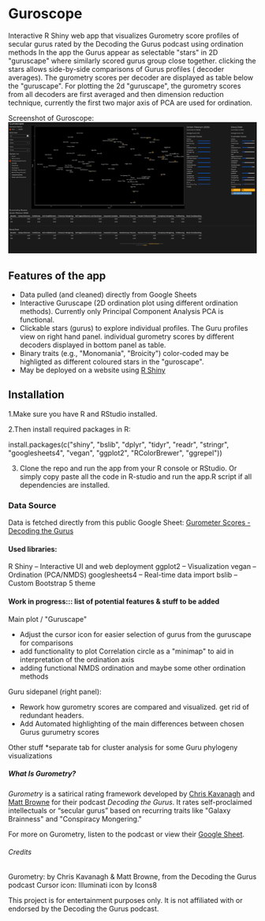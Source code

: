 # Guroscope
Interactive R Shiny web app that visualizes Gurometry score profiles of secular gurus rated by the Decoding the Gurus podcast using ordination methods In the app the Gurus appear as selectable "stars" in 2D "guruscape" where similarly scored gurus group close together. clicking the stars allows side-by-side comparisons of Gurus profiles ( decoder averages). The gurometry scores per decoder are displayed as table below the "guruscape". For plotting the 2d "guruscape", the gurometry scores from all decoders are first averaged and then dimension reduction technique, currently the first two major axis of PCA are used for ordination.

Screenshot of Guroscope:
![Screenshot of Guroscope](SCREENSHOT.png)

## Features of the app
- Data pulled (and cleaned) directly from Google Sheets  
- Interactive Guruscape  (2D ordination plot using different ordination methods). Currently only Principal Component Analysis PCA is functional. 
- Clickable stars (gurus) to explore individual profiles. The Guru profiles view on right hand panel. individual gurometry scores by different decoders displayed in bottom panel as table.
- Binary traits (e.g., "Monomania", "Broicity") color-coded may be highligted as different coloured stars in the "guroscape".
- May be  deployed on a website using [R Shiny](https://shiny.posit.co/)

## Installation

1.Make sure you have R and RStudio installed. 

2.Then install required packages in R:

install.packages(c("shiny", "bslib", "dplyr", "tidyr", "readr", "stringr",
                   "googlesheets4", "vegan", "ggplot2", "RColorBrewer", "ggrepel"))
                
3. Clone the repo and run the app from your R console or RStudio. Or simply copy paste all the code in R-studio and run the app.R script if all dependencies are installed.

### Data Source
Data is fetched directly from this public Google Sheet:
[Gurometer Scores - Decoding the Gurus](https://docs.google.com/spreadsheets/d/1Oe-af4_OmzLJavktcSKGfP0wmxCX0ppP8n_Tvi9l_yc/edit?gid=0#gid=0) 

#### Used libraries:
R Shiny – Interactive UI and web deployment
ggplot2 – Visualization
vegan – Ordination (PCA/NMDS)
googlesheets4 – Real-time data import
bslib – Custom Bootstrap 5 theme


#### Work in progress::: list of potential features & stuff to be added

Main plot / "Guruscape"
* Adjust the cursor icon for easier selection of gurus from the guruscape for comparisons
* add functionality to plot Correlation circle as a "minimap" to aid in interpretation of the ordination axis
* adding functional NMDS ordination and maybe some other ordination methods

Guru sidepanel (right panel): 
* Rework how gurometry scores are compared and visualized. get rid of redundant headers. 
* Add Automated highlighting  of the main differences between chosen Gurus gurumetry scores 

Other stuff
*separate tab for cluster analysis for some Guru phylogeny visualizations

##### What Is Gurometry?

*Gurometry* is a satirical rating framework developed by [Chris Kavanagh](https://twitter.com/C_Kavanagh) and [Matt Browne](https://twitter.com/ArthurCDent) for their podcast *Decoding the Gurus*. It rates self-proclaimed intellectuals or “secular gurus” based on recurring traits like "Galaxy Brainness" and "Conspiracy Mongering."

For more on Gurometry, listen to the podcast or view their [Google Sheet](https://docs.google.com/spreadsheets/d/1Oe-af4_OmzLJavktcSKGfP0wmxCX0ppP8n_Tvi9l_yc).

###### Credits
Gurometry: by Chris Kavanagh & Matt Browne, from the Decoding the Gurus podcast
Cursor icon: Illuminati icon by Icons8

This project is for entertainment purposes only. It is not affiliated with or endorsed by the Decoding the Gurus podcast.

